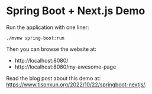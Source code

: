 # Spring Boot + Next.js Demo

Run the application with one liner:

```shell
./mvnw spring-boot:run
```

Then you can browse the website at:

* http://localhost:8080/
* http://localhost:8080/my-awesome-page

Read the blog post about this demo at: https://www.tisonkun.org/2022/10/22/springboot-nextjs/.
